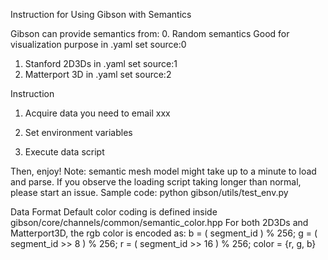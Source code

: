 Instruction for Using Gibson with Semantics

Gibson can provide semantics from:
0. Random semantics
	Good for visualization purpose
	in .yaml set source:0
1. Stanford 2D3Ds
	in .yaml set source:1
2. Matterport 3D
	in .yaml set source:2

Instruction
1. Acquire data
	you need to email xxx
2. Set environment variables

3. Execute data script


Then, enjoy!
Note: semantic mesh model might take up to a minute to load and parse. If you observe the loading
script taking longer than normal, please start an issue.
Sample code:
	python gibson/utils/test_env.py


Data Format
Default color coding is defined inside gibson/core/channels/common/semantic_color.hpp
For both 2D3Ds and Matterport3D, the rgb color is encoded as:
    b = ( segment_id ) % 256;
    g = ( segment_id >> 8 ) % 256;
    r = ( segment_id >> 16 ) % 256;
    color = {r, g, b}